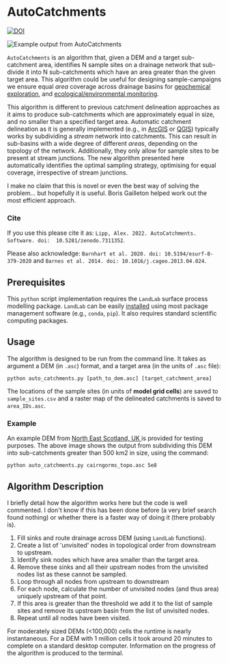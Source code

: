 # AutoCatchments
[![DOI](https://zenodo.org/badge/563468108.svg)](https://zenodo.org/badge/latestdoi/563468108)


![Example output from AutoCatchments](https://user-images.githubusercontent.com/10188895/201136932-9fe7db1e-4d4c-4672-ad07-73aca1e5dd23.png)

`AutoCatchments` is an algorithm that, given a DEM and a target sub-catchment area, identifies N sample sites on a drainage network that sub-divide it into N sub-catchments which have an area greater than the given target area. This algorithm could be useful for designing sample-campaigns we ensure equal _area_ coverage across drainage basins for [geochemical exploration](https://doi.org/10.1016/0375-6742(87)90081-1), and [ecological/environmental monitoring](https://www.biorxiv.org/content/10.1101/2022.01.25.475970v1.abstract). 

This algorithm is different to previous catchment delineation approaches as it aims to produce sub-catchments which are approximately equal in size, and no smaller than a specified target area. Automatic catchment delineation as it is generally implemented (e.g., in [ArcGIS](https://desktop.arcgis.com/en/arcmap/10.3/tools/spatial-analyst-toolbox/how-watershed-works.htm) or [QGIS](https://docs.qgis.org/2.8/en/docs/training_manual/processing/hydro.html)) typically works by subdividing a *stream* network into catchments. This can result in sub-basins with a wide degree of different _areas_, depending on the topology of the network. Additionally, they only allow for sample sites to be present at stream junctions. The new algorithm presented here automatically identifies the optimal sampling strategy, optimising for equal coverage, irrespective of stream junctions.

I make no claim that this is novel or even the best way of solving the problem... but hopefully it is useful. Boris Gailleton helped work out the most efficient approach.

### Cite

If you use this please cite it as:
`Lipp, Alex. 2022. AutoCatchments. Software. doi:  10.5281/zenodo.7311352`. 

Please also acknowledge: `Barnhart et al. 2020. doi: 10.5194/esurf-8-379-2020` and `Barnes et al. 2014. doi: 10.1016/j.cageo.2013.04.024`.

## Prerequisites 

This `python` script implementation requires the `LandLab` surface process modelling package. `LandLab` can be easily [installed](https://landlab.github.io/) using most package management software (e.g., `conda`, `pip`). It also requires standard scientific computing packages.

## Usage 

The algorithm is designed to be run from the command line. It takes as argument a DEM (in `.asc`) format, and a target area (in the units of `.asc` file):

`python auto_catchments.py [path_to_dem.asc] [target_catchment_area]`

The locations of the sample sites (in units of **model grid cells**) are saved to `sample_sites.csv` and a raster map of the delineated catchments is saved to `area_IDs.asc`. 

### Example

An example DEM from [North East Scotland, UK ](https://agupubs.onlinelibrary.wiley.com/doi/full/10.1029/2021GC009838) is provided for testing purposes. The above image shows the output from subdividing this DEM into sub-catchments greater than 500 km2 in size, using the command: 

`python auto_catchments.py cairngorms_topo.asc 5e8` 


## Algorithm Description 

I briefly detail how the algorithm works here but the code is well commented. I don't know if this has been done before (a very brief search found nothing) or whether there is a faster way of doing it (there probably is). 

1. Fill sinks and route drainage across DEM (using `LandLab` functions). 
2. Create a list of 'unvisited' nodes in topological order from downstream to upstream.
3. Identify sink nodes which have area smaller than the target area.
4. Remove these sinks and all their upstream nodes from the unvisited nodes list as these cannot be sampled.
5. Loop through all nodes from upstream to downstream 
6. For each node, calculate the number of unvisited nodes (and thus area) uniquely upstream of that point. 
7. If this area is greater than the threshold we add it to the list of sample sites and remove its upstream basin from the list of unvisited nodes.
8. Repeat until all nodes have been visited. 


For moderately sized DEMs (<100,000) cells the runtime is nearly instantaneous. For a DEM with 1 million cells it took around 20 minutes to complete on a standard desktop computer. Information on the progress of the algorithm is produced to the terminal. 
